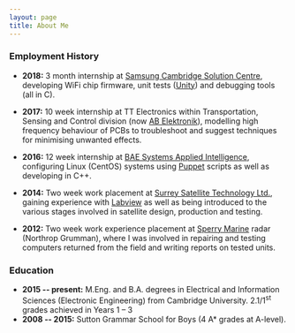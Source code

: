 ```yaml
---
layout: page
title: About Me
---
```


### Employment History
- **2018:** 3 month internship at [Samsung Cambridge Solution Centre](https://www.samsungscsc-careers.com/), developing WiFi chip firmware, unit tests \([Unity](http://www.throwtheswitch.org/unity)\) and debugging tools \(all in C\).

- **2017:** 10 week internship at TT Electronics within Transportation, Sensing and Control division \(now [AB Elektronik](https://www.abelektronik.com/
)\), modelling high frequency behaviour of PCBs to troubleshoot and suggest techniques for minimising unwanted effects.

- **2016:** 12 week internship at [BAE Systems Applied Intelligence](https://www.baesystems.com/en/cybersecurity/home), configuring Linux \(CentOS\) systems using [Puppet](https://puppet.com/) scripts as well as developing in C++.

- **2014:** Two week work placement at [Surrey Satellite Technology Ltd.](https://www.sstl.co.uk/), gaining experience with [Labview](http://www.ni.com/en-gb/shop/labview.html) as well as being introduced to the various stages involved in satellite design, production and testing.

- **2012:** Two week work experience placement at [Sperry Marine](http://www.sperrymarine.com/) radar \(Northrop Grumman\), where I was involved in repairing and testing computers returned from the field and writing reports on tested units.  

### Education
- **2015 -- present:** M.Eng. and B.A. degrees in Electrical and Information Sciences (Electronic Engineering) from Cambridge University. 2.1/1<sup>st</sup> grades achieved in Years 1 &ndash; 3
- **2008 -- 2015:** Sutton Grammar School for Boys (4 A* grades at A-level).